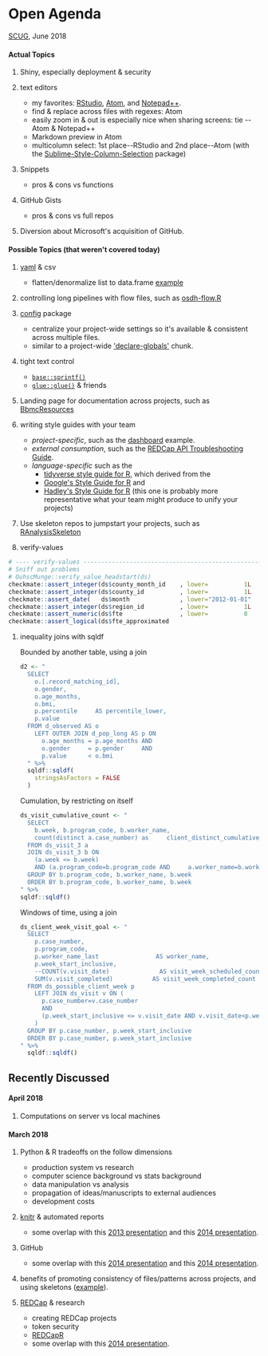 Open Agenda
======================

[SCUG](https://github.com/OuhscBbmc/StatisticalComputing), June 2018

#### Actual Topics

1. Shiny, especially deployment & security

1. text editors
    * my favorites: [RStudio](https://www.rstudio.com/products/rstudio/download/preview/), [Atom](https://atom.io/), and [Notepad++](https://notepad-plus-plus.org/).
    * find & replace across files with regexes: Atom
    * easily zoom in & out is especially nice when sharing screens: tie -- Atom & Notepad++
    * Markdown preview in Atom
    * multicolumn select: 1st place--RStudio and 2nd place--Atom (with the [Sublime-Style-Column-Selection](https://atom.io/packages/Sublime-Style-Column-Selection) package)

1. Snippets
    * pros & cons vs functions

1. GitHub Gists
    * pros & cons vs full repos

1. Diversion about Microsoft's acquisition of GitHub.

#### Possible Topics (that weren't covered today)

1. [yaml](https://github.com/viking/r-yaml/) & csv
    * flatten/denormalize list to data.frame [example](https://stackoverflow.com/questions/47242697/denormalize-coerce-list-with-nested-vectors-to-data-frame-in-r)

1. controlling long pipelines with flow files, such as [osdh-flow.R](https://github.com/OuhscBbmc/miechv-3/blob/82065bc983eb492fb325a4896d18cb5188c8025e/manipulation/osdh/osdh-flow.R)

1. [config](https://github.com/rstudio/config) package
    * centralize your project-wide settings so it's available & consistent across multiple files.
    * similar to a project-wide ['declare-globals'](https://github.com/wibeasley/RAnalysisSkeleton/blob/master/manipulation/te-ellis.R#L25) chunk.

1. tight text control
    * [`base::sprintf()`](https://www.rdocumentation.org/packages/base/versions/3.4.3/topics/sprintf)
    * [`glue::glue()`](http://glue.tidyverse.org) & friends

1. Landing page for documentation across projects, such as [BbmcResources](https://github.com/OuhscBbmc/BbmcResources)

1. writing style guides with your team
    * *project-specific*, such as the [dashboard](https://github.com/OuhscBbmc/miechv-3/blob/master/documentation/style-guides/dashboard-style.md) example.
    * *external consumption*, such as the [REDCap API Troubleshooting Guide](https://cdn.rawgit.com/OuhscBbmc/REDCapR/master/inst/doc/TroubleshootingApiCalls.html).
    * *language-specific* such as the
        * [tidyverse style guide for R](http://style.tidyverse.org/), which derived from the
        * [Google's Style Guide for R](https://google.github.io/styleguide/Rguide.xml) and
        * [Hadley's Style Guide for R](http://adv-r.had.co.nz/Style.html) (this one is probably more representative what your team might produce to unify your projects)

1. Use skeleton repos to jumpstart your projects, such as  [RAnalysisSkeleton](https://github.com/wibeasley/RAnalysisSkeleton)

1. verify-values

  ```r
  # ---- verify-values -----------------------------------------------------------
  # Sniff out problems
  # OuhscMunge::verify_value_headstart(ds)
  checkmate::assert_integer(ds$county_month_id    , lower=          1L              , any.missing=F, unique=T)
  checkmate::assert_integer(ds$county_id          , lower=          1L   , upper=77L, any.missing=F, unique=F)
  checkmate::assert_date(   ds$month              , lower="2012-01-01"              , any.missing=F)
  checkmate::assert_integer(ds$region_id          , lower=          1L   , upper=20L, any.missing=F)
  checkmate::assert_numeric(ds$fte                , lower=          0    , upper=40L, any.missing=F)
  checkmate::assert_logical(ds$fte_approximated                                     , any.missing=F)
  ```

1. inequality joins with sqldf

    Bounded by another table, using a join
    ```r
    d2 <- "
      SELECT
        o.[.record_matching_id],
        o.gender,
        o.age_months,
        o.bmi,
        p.percentile     AS percentile_lower,
        p.value
      FROM d_observed AS o
        LEFT OUTER JOIN d_pop_long AS p ON
          o.age_months = p.age_months AND
          o.gender     = p.gender     AND
          p.value      < o.bmi
      " %>%
      sqldf::sqldf(
        stringsAsFactors = FALSE
      )   
    ```

    Cumulation, by restricting on itself
    ```r
    ds_visit_cumulative_count <- "
      SELECT
        b.week, b.program_code, b.worker_name,
        count(distinct a.case_number) as     client_distinct_cumulative_by_worker
      FROM ds_visit_3 a
      JOIN ds_visit_3 b ON
        (a.week <= b.week)
        AND (a.program_code=b.program_code AND     a.worker_name=b.worker_name)
      GROUP BY b.program_code, b.worker_name, b.week
      ORDER BY b.program_code, b.worker_name, b.week
    " %>%
    sqldf::sqldf()
    ```

    Windows of time, using a join

    ```r
    ds_client_week_visit_goal <- "
      SELECT
        p.case_number,
        p.program_code,
        p.worker_name_last                AS worker_name,
        p.week_start_inclusive,
        --COUNT(v.visit_date)              AS visit_week_scheduled_count,
        SUM(v.visit_completed)           AS visit_week_completed_count
      FROM ds_possible_client_week p
        LEFT JOIN ds_visit v ON (
          p.case_number=v.case_number
          AND
          (p.week_start_inclusive <= v.visit_date AND v.visit_date<p.week_stop_exclusive)
        )
      GROUP BY p.case_number, p.week_start_inclusive
      ORDER BY p.case_number, p.week_start_inclusive
    " %>%
      sqldf::sqldf()    
    ```

Recently Discussed
-------------------------------------------

#### April 2018

1. Computations on server vs local machines

#### March 2018

1. Python & R tradeoffs on the follow dimensions
    * production system vs research
    * computer science background vs stats background
    * data manipulation vs analysis
    * propagation of ideas/manuscripts to external audiences
    * development costs

1. [knitr](https://yihui.name/knitr/) & automated reports
    * some overlap with this [2013 presentation](https://github.com/OuhscBbmc/StatisticalComputing/blob/master/2013_Presentations/03_March/RedcapForUserGroup.pptx) and this [2014 presentation](https://github.com/OuhscBbmc/StatisticalComputing/blob/master/2014_Presentations/09_September/LiterateProgrammingPatternsAndPracticesWithREDCap.pdf).

1. GitHub
    * some overlap with this [2014 presentation](http://htmlpreview.github.io/?https://raw.githubusercontent.com/OuhscBbmc/StatisticalComputing/master/2014_Presentations/05_May/BeasleyScugGitHub2014-05.html) and this [2014 presentation](https://github.com/OuhscBbmc/StatisticalComputing/blob/master/2014_Presentations/09_September/LiterateProgrammingPatternsAndPracticesWithREDCap.pdf).

1. benefits of promoting consistency of files/patterns across projects, and using skeletons ([example](https://github.com/wibeasley/RAnalysisSkeleton)).

1. [REDCap](https://projectredcap.org/) & research
    * creating REDCap projects
    * token security
    * [REDCapR](https://github.com/OuhscBbmc/REDCapR)
    *  some overlap with this [2014 presentation](https://github.com/OuhscBbmc/StatisticalComputing/blob/master/2014_Presentations/09_September/LiterateProgrammingPatternsAndPracticesWithREDCap.pdf).
